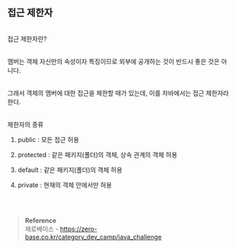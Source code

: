 ## 접근 제한자

<br/>
접근 제한자란? 

<br/>맴버는 객체 자신만의 속성이자 특징이므로 외부에 공개하는 것이 반드시 좋은 것은 아니다.

<br/>그래서 객체의 맴버에 대한 접근을 제한할 때가 있는데, 이를 자바에서는 접근 제한자라 한다.


<br/>제한자의 종류

1. public : 모든 접근 허용

2. protected : 같은 패키지(폴더)의 객체, 상속 관계의 객체 허용
3. default :  같은 패키지(폴더)의 객체 허용
4. private : 현재의 객체 안에서만 허용


<br/><br/>

>**Reference**
><br/>제로베이스 - https://zero-base.co.kr/category_dev_camp/java_challenge